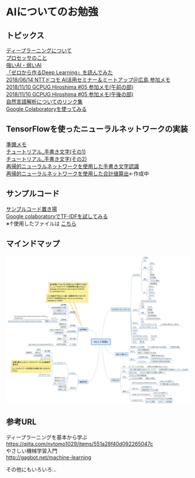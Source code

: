 # AIについてのお勉強

## トピックス
[ディープラーニングについて](/topics/deeplarning.md)  
[プロセッサのこと](/topics/processor.md)  
[強いAI・弱いAI](/topics/strong_weak.md)  
[「ゼロから作るDeep Learning」を読んでみた](/DeepLearningFromScratch/00_top.md)  
[2018/06/14 NTTドコモ AI活用セミナー＆ミートアップ＠広島 参加メモ](/topics/20180614_docomoAI.md)  
[2018/11/10 GCPUG Hiroshima #05 参加メモ(午前の部)](/topics/20181110_GCP_1.md)  
[2018/11/10 GCPUG Hiroshima #05 参加メモ(午後の部)](/topics/20181110_GCP_2.md)  
[自然言語解析についてのリンク集](/topics/NLP_links.md)  
[Google Colaboratoryを使ってみる](/topics/googlecolab.md)  

## TensorFlowを使ったニューラルネットワークの実装
[準備メモ](/TensorFlow/01_prepare.md)  
[チュートリアル_手書き文字(その1)](/TensorFlow/02_MNIST_simple.md)  
[チュートリアル_手書き文字(その2)](/TensorFlow/03_MNIST_deep.md)  
[再帰的ニューラルネットワークを使用した手書き文字認識](/TensorFlow/04_MNIST_recurrent.md)  
[再帰的ニューラルネットワークを使用した合計値算出](/TensorFlow/05_SUM_recurrent.md)←作成中  

## サンプルコード
[サンプルコード置き場](https://github.com/yoktave-yoknel/AI_sample)  
[Google colaboratoryでTF-IDFを試してみる](/source/google_colab/TF_IDF.ipynb)  
※↑使用したファイルは [こちら](https://github.com/yoktave-yoknel/AI_study/tree/master/source/google_colab/TF_IDF_files)  

## マインドマップ
![AIについてのマインドマップ](/mindmap/AI_mindmap.jpg)

## 参考URL
ディープラーニングを基本から学ぶ  
https://qiita.com/nvtomo1029/items/551a28f40d092265047c  
やさしい機械学習入門  
http://gagbot.net/machine-learning  

その他にもいろいろ...
